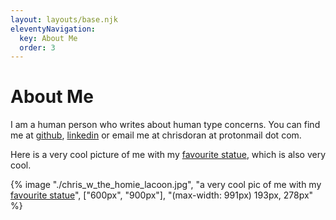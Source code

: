 ```yaml
---
layout: layouts/base.njk
eleventyNavigation:
  key: About Me
  order: 3
---
```

# About Me

I am a human person who writes about human type concerns. You can find me at [github](https://github.com/cdrn), [linkedin](https://www.linkedin.com/in/cdrn/) or email me at chrisdoran at protonmail dot com.

Here is a very cool picture of me with my [favourite statue](https://en.wikipedia.org/wiki/Laoco%C3%B6n_and_His_Sons), which is also very cool.

{% image "./chris_w_the_homie_lacoon.jpg", "a very cool pic of me with my [favourite statue](https://en.wikipedia.org/wiki/Laoco%C3%B6n_and_His_Sons)", ["600px", "900px"], "(max-width: 991px) 193px, 278px" %}
